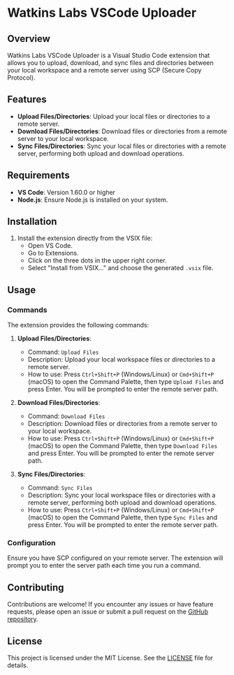 # Watkins Labs VSCode Uploader

## Overview

Watkins Labs VSCode Uploader is a Visual Studio Code extension that allows you to upload, download, and sync files and directories between your local workspace and a remote server using SCP (Secure Copy Protocol).

## Features

- **Upload Files/Directories**: Upload your local files or directories to a remote server.
- **Download Files/Directories**: Download files or directories from a remote server to your local workspace.
- **Sync Files/Directories**: Sync your local files or directories with a remote server, performing both upload and download operations.

## Requirements

- **VS Code**: Version 1.60.0 or higher
- **Node.js**: Ensure Node.js is installed on your system.

## Installation

1. Install the extension directly from the VSIX file:
   - Open VS Code.
   - Go to Extensions.
   - Click on the three dots in the upper right corner.
   - Select "Install from VSIX..." and choose the generated `.vsix` file.

## Usage

### Commands

The extension provides the following commands:

1. **Upload Files/Directories**:
   - Command: `Upload Files`
   - Description: Upload your local workspace files or directories to a remote server.
   - How to use: Press `Ctrl+Shift+P` (Windows/Linux) or `Cmd+Shift+P` (macOS) to open the Command Palette, then type `Upload Files` and press Enter. You will be prompted to enter the remote server path.

2. **Download Files/Directories**:
   - Command: `Download Files`
   - Description: Download files or directories from a remote server to your local workspace.
   - How to use: Press `Ctrl+Shift+P` (Windows/Linux) or `Cmd+Shift+P` (macOS) to open the Command Palette, then type `Download Files` and press Enter. You will be prompted to enter the remote server path.

3. **Sync Files/Directories**:
   - Command: `Sync Files`
   - Description: Sync your local workspace files or directories with a remote server, performing both upload and download operations.
   - How to use: Press `Ctrl+Shift+P` (Windows/Linux) or `Cmd+Shift+P` (macOS) to open the Command Palette, then type `Sync Files` and press Enter. You will be prompted to enter the remote server path.

### Configuration

Ensure you have SCP configured on your remote server. The extension will prompt you to enter the server path each time you run a command.

## Contributing

Contributions are welcome! If you encounter any issues or have feature requests, please open an issue or submit a pull request on the [GitHub repository](https://github.com/chris17453/wl-scp-o-nator).

## License

This project is licensed under the MIT License. See the [LICENSE](LICENSE) file for details.
